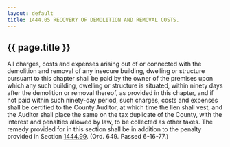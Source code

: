 ```yaml
---
layout: default 
title: 1444.05 RECOVERY OF DEMOLITION AND REMOVAL COSTS.
---
```


{{ page.title }}
----------------

All charges, costs and expenses arising out of or connected with the
demolition and removal of any insecure building, dwelling or structure
pursuant to this chapter shall be paid by the owner of the premises upon
which any such building, dwelling or structure is situated, within
ninety days after the demolition or removal thereof, as provided in this
chapter, and if not paid within such ninety-day period, such charges,
costs and expenses shall be certified to the County Auditor, at which
time the lien shall vest, and the Auditor shall place the same on the
tax duplicate of the County, with the interest and penalties allowed by
law, to be collected as other taxes. The remedy provided for in this
section shall be in addition to the penalty provided in Section
[1444.99](574db83a.html). (Ord. 649. Passed 6-16-77.)
